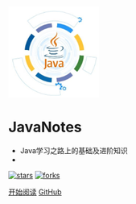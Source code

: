 <img width="180px" src="_media/icon.jpg">

# JavaNotes

> 

* Java学习之路上的基础及进阶知识
* 

[![stars](https://badgen.net/github/stars/zymjava/JavaNotes?icon=github&color=blue)](https://github.com/zymjava/JavaNotes) [![forks](https://badgen.net/github/forks/zymjava/JavaNotes?icon=github&color=green)](https://github.com/zymjava/JavaNotes)

[开始阅读](README.md)
[GitHub](https://github.com/zymjava/JavaNotes)